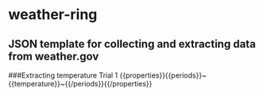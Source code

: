 # weather-ring

## JSON template for collecting and extracting data from weather.gov

###Extracting temperature
Trial 1
{{properties}}{{periods}}~{{temperature}}~{{/periods}}{{/properties}}
